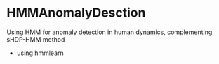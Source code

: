 # HMMAnomalyDesction
Using HMM for anomaly detection in human dynamics, complementing sHDP-HMM method 

* using hmmlearn
